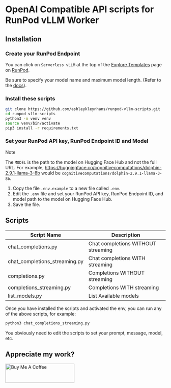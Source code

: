 # OpenAI Compatible API scripts for RunPod vLLM Worker

## Installation

### Create your RunPod Endpoint

You can click on `Serverless vLLM` at the top of the
[Explore Templates](https://www.runpod.io/console/explore)
page on [RunPod](https://runpod.io?ref=2xxro4sy).

Be sure to specify your model name and maximum model
length.  (Refer to the [docs](https://github.com/runpod-workers/worker-vllm)).

### Install these scripts

```bash
git clone https://github.com/ashleykleynhans/runpod-vllm-scripts.git
cd runpod-vllm-scripts
python3 -m venv venv
source venv/bin/activate
pip3 install -r requirements.txt
```

### Set your RunPod API key, RunPod Endpoint ID and Model

> [!NOTE]
> The `MODEL` is the path to the model on Hugging Face Hub
> and not the full URL.  For example,
> https://huggingface.co/cognitivecomputations/dolphin-2.9.1-llama-3-8b
> would be `cognitivecomputations/dolphin-2.9.1-llama-3-8b`.

1. Copy the file `.env.example` to a new file called `.env`.
2. Edit the `.env` file and set your RunPod API key,
   RunPod Endpoint ID, and model path to the model on
   Hugging Face Hub.
3. Save the file.

## Scripts

| Script Name                   | Description                        |
|-------------------------------|------------------------------------|
| chat_completions.py           | Chat completions WITHOUT streaming |
| chat_completions_streaming.py | Chat completions WITH streaming    |
| completions.py                | Completions WITHOUT streaming      |
| completions_streaming.py      | Completions WITH streaming         |
| list_models.py                | List Available models              |

Once you have installed the scripts and activated the env, you
can run any of the above scripts, for example:

```bash
python3 chat_completions_streaming.py
```

You obviously need to edit the scripts to set your prompt, message,
model, etc.

## Appreciate my work?

<a href="https://www.buymeacoffee.com/ashleyk" target="_blank"><img src="https://cdn.buymeacoffee.com/buttons/v2/default-yellow.png" alt="Buy Me A Coffee" style="height: 60px !important;width: 217px !important;" ></a>

